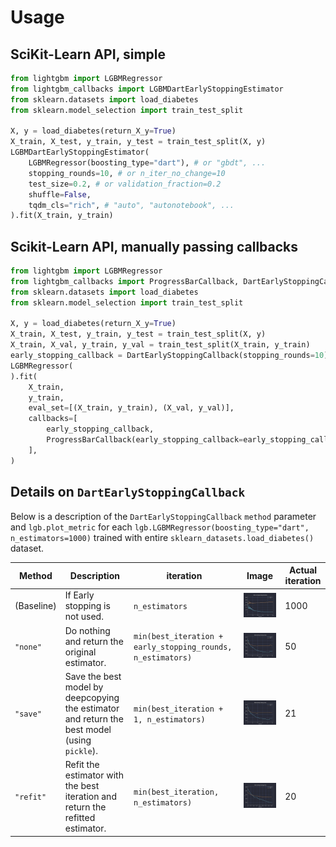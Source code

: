 # Usage

## SciKit-Learn API, simple

```python
from lightgbm import LGBMRegressor
from lightgbm_callbacks import LGBMDartEarlyStoppingEstimator
from sklearn.datasets import load_diabetes
from sklearn.model_selection import train_test_split

X, y = load_diabetes(return_X_y=True)
X_train, X_test, y_train, y_test = train_test_split(X, y)
LGBMDartEarlyStoppingEstimator(
    LGBMRegressor(boosting_type="dart"), # or "gbdt", ...
    stopping_rounds=10, # or n_iter_no_change=10
    test_size=0.2, # or validation_fraction=0.2
    shuffle=False,
    tqdm_cls="rich", # "auto", "autonotebook", ...
).fit(X_train, y_train)
```

## Scikit-Learn API, manually passing callbacks

```python
from lightgbm import LGBMRegressor
from lightgbm_callbacks import ProgressBarCallback, DartEarlyStoppingCallback
from sklearn.datasets import load_diabetes
from sklearn.model_selection import train_test_split

X, y = load_diabetes(return_X_y=True)
X_train, X_test, y_train, y_test = train_test_split(X, y)
X_train, X_val, y_train, y_val = train_test_split(X_train, y_train)
early_stopping_callback = DartEarlyStoppingCallback(stopping_rounds=10)
LGBMRegressor(
).fit(
    X_train,
    y_train,
    eval_set=[(X_train, y_train), (X_val, y_val)],
    callbacks=[
        early_stopping_callback,
        ProgressBarCallback(early_stopping_callback=early_stopping_callback),
    ],
)
```

## Details on `DartEarlyStoppingCallback`

Below is a description of the `DartEarlyStoppingCallback` `method` parameter and `lgb.plot_metric` for each `lgb.LGBMRegressor(boosting_type="dart", n_estimators=1000)` trained with entire `sklearn_datasets.load_diabetes()` dataset.

| Method     | Description                                                                                  | iteration                                                   | Image                            | Actual iteration |
| ---------- | -------------------------------------------------------------------------------------------- | ----------------------------------------------------------- | -------------------------------- | ---------------- |
| (Baseline) | If Early stopping is not used.                                                               | `n_estimators`                                              | ![image](_static/m_baseline.png) | 1000             |
| `"none"`   | Do nothing and return the original estimator.                                                | `min(best_iteration + early_stopping_rounds, n_estimators)` | ![image](_static/m_none.png)     | 50               |
| `"save"`   | Save the best model by deepcopying the estimator and return the best model (using `pickle`). | `min(best_iteration + 1, n_estimators)`                     | ![image](_static/m_save.png)     | 21               |
| `"refit"`  | Refit the estimator with the best iteration and return the refitted estimator.               | `min(best_iteration, n_estimators)`                         | ![image](_static/m_refit.png)    | 20               |
